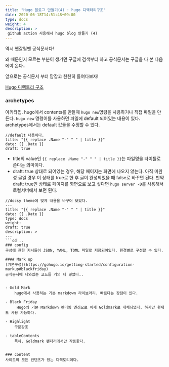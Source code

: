 ```yaml
---
title: "Hugo 블로그 만들기(4) : hugo 디렉터리구조"
date: 2020-06-18T14:51:48+09:00
type: docs
weight: 4
description: >
 github action 사용해서 hugo blog 만들기 (4)
---
```


역시 헷갈릴땐 공식문서다! 

왜 때문인지 모르는 부분이 생기면 구글에 검색부터 하고 공식문서는 구글을 다 본 다음에야 온다..

앞으로는 공식문서 부터 맘잡고 찬찬히 들여다보자!

[Hugo 디렉토리 구조](https://gohugo.io/getting-started/directory-structure/#directory-structure-explained)

### archetypes
아키타입. hugo에서 contents를 만들때 `hugo new`명령을 사용하거나 직접 파일을 만든다.
`hugo new` 명령어를 사용하면 파일에 default 되어있는 내용이 있다. archetypes에서는 default 값들을 수정할 수 있다. 

```
//default 내용이다. 
title: "{{ replace .Name "-" " " | title }}"
date: {{ .Date }}
draft: true
```

- title의 value인 `{{ replace .Name "-" " " | title }}`는 파일명을 타이틀로 쓴다는 의미이다. 
- draft: true 상태로 되어있는 경우, 해당 페이지는 화면에 나오지 않는다. 아직 미완성 글일 경우 이 상태를 true로 한 후 글이 완성되었을 때 false로 바꾸면 된다. 
만약 draft: true인 상태로 페이지를 화면으로 보고 싶다면 `hugo server -D`를 사용해서 로컬서버에서 보면 된다.

```
//docsy theme에 맞게 내용을 바꾸어 보았다. 
---
title: "{{ replace .Name "-" " " | title }}"
date: {{ .Date }}
type: docs
weight: 
draft: true
description: >
---
```cd ..
### config
구성에 관한 지시들이 JSON, YAML, TOML 파일로 저장되어있다. 환경별로 구성할 수 있다. 

#### Mark up
[기본구성](https://gohugo.io/getting-started/configuration-markup#blackfriday)
공식문서에 나와있는 코드를 거의 다 넣었다..


- Gold Mark
    hugo에서 사용하는 기본 markdown 라이브러리. 빠르다는 장점이 있다.

- Black Friday
     Hugo의 기본 Markdown 렌더링 엔진으로 이제 Goldmark로 대체되었다. 하지만 현재도 사용 가능하다. 

- Highlight
    구문강조

- tableComtents
    목차. Goldmark 랜더러에서만 작동한다. 


### content
사이트의 모든 컨텐츠가 있는 디렉토리이다. 
